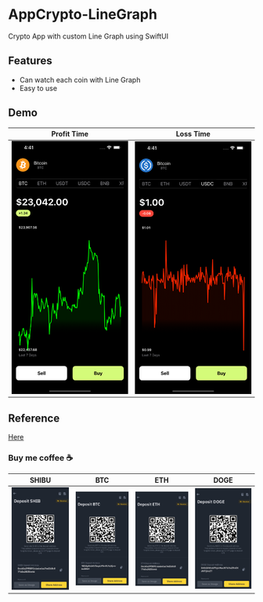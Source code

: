 # AppCrypto-LineGraph
Crypto App with custom Line Graph using SwiftUI

## Features
- Can watch each coin with Line Graph 
- Easy to use

## Demo
| Profit Time | Loss Time |
| :----------: | :-----------: |
| <img src="demo/1.png" width="250px"/> | <img src="demo/2.png" width="250px"/> |

## Reference
[Here](https://www.youtube.com/watch?v=zeJQxM-4oLc)

### Buy me coffee ☕️
| SHIBU | BTC | ETH | DOGE |
| :----------: | :-----------: | :-----------: | :-----------: |
| <img src="donate/shib.JPG" width="250px"/> | <img src="donate/btc.JPG" width="250px"/> | <img src="donate/eth.JPG" width="250px"/> | <img src="donate/doge.JPG" width="250px"/> |
